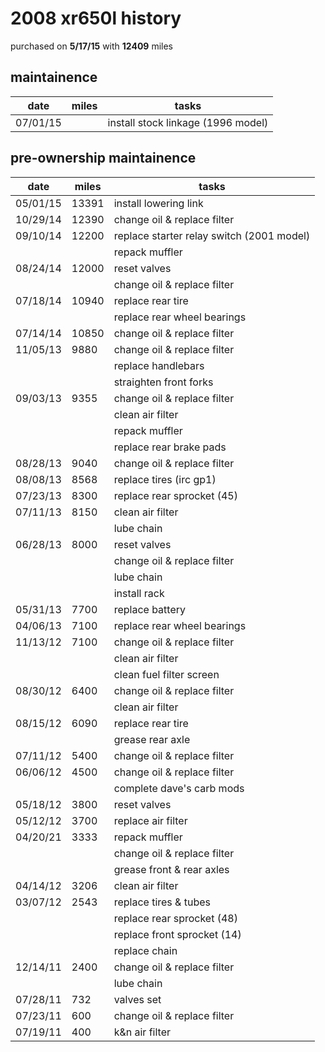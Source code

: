 # 2008 xr650l history

purchased on **5/17/15** with **12409** miles


## maintainence

date      | miles | tasks
----------|-------|---------
07/01/15  |       | install stock linkage (1996 model)


## pre-ownership maintainence

date      | miles | tasks
----------|-------|---------
05/01/15  | 13391 | install lowering link
10/29/14  | 12390 | change oil & replace filter
09/10/14  | 12200 | replace starter relay switch (2001 model)
          |       | repack muffler
08/24/14  | 12000 | reset valves
          |       | change oil & replace filter
07/18/14  | 10940 | replace rear tire
          |       | replace rear wheel bearings
07/14/14  | 10850 | change oil & replace filter
11/05/13  |  9880 | change oil & replace filter
          |       | replace handlebars
          |       | straighten front forks
09/03/13  |  9355 | change oil & replace filter
          |       | clean air filter
          |       | repack muffler
          |       | replace rear brake pads
08/28/13  |  9040 | change oil & replace filter
08/08/13  |  8568 | replace tires (irc gp1)
07/23/13  |  8300 | replace rear sprocket (45)
07/11/13  |  8150 | clean air filter
          |       | lube chain
06/28/13  |  8000 | reset valves
          |       | change oil & replace filter
          |       | lube chain
          |       | install rack
05/31/13  |  7700 | replace battery
04/06/13  |  7100 | replace rear wheel bearings
11/13/12  |  7100 | change oil & replace filter
          |       | clean air filter
          |       | clean fuel filter screen
08/30/12  |  6400 | change oil & replace filter
          |       | clean air filter
08/15/12  |  6090 | replace rear tire
          |       | grease rear axle
07/11/12  |  5400 | change oil & replace filter
06/06/12  |  4500 | change oil & replace filter
          |       | complete dave's carb mods
05/18/12  |  3800 | reset valves
05/12/12  |  3700 | replace air filter
04/20/21  |  3333 | repack muffler
          |       | change oil & replace filter
          |       | grease front & rear axles
04/14/12  |  3206 | clean air filter
03/07/12  |  2543 | replace tires & tubes
          |       | replace rear sprocket (48)
          |       | replace front sprocket (14)
          |       | replace chain
12/14/11  |  2400 | change oil & replace filter
          |       | lube chain
07/28/11  |   732 | valves set
07/23/11  |   600 | change oil & replace filter
07/19/11  |   400 | k&n air filter
